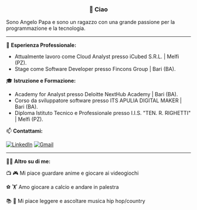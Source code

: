 

<h3 align="center">👋 Ciao</h3>

Sono Angelo Papa e sono un ragazzo con una grande passione per la programmazione e la tecnologia. 

---

💼 **Esperienza Professionale:**
- Attualmente lavoro come Cloud Analyst presso iCubed S.R.L. | Melfi (PZ).
- Stage come Software Developer presso Fincons Group | Bari (BA).
  

🎓 **Istruzione e Formazione:**
- Academy for Analyst presso Deloitte NextHub Academy | Bari (BA).
- Corso da sviluppatore software presso ITS APULIA DIGITAL MAKER | Bari (BA).
- Diploma Istituto Tecnico e Professionale presso I.I.S. "TEN. R. RIGHETTI" | Melfi (PZ).



📫 **Contattami:**

[![LinkedIn](https://img.shields.io/badge/linkedin-%230077B5.svg?style=for-the-badge&logo=linkedin&logoColor=white)](http://linkedin.com/in/angelopapa)
[![Gmail](https://img.shields.io/badge/Gmail-D14836?style=for-the-badge&logo=gmail&logoColor=white)](mailto:angelopapa02it@gmail.com)

---

🙋🏻 **Altro su di me:**

📺 🎮 Mi piace guardare anime e giocare ai videogiochi

⚽ 🏋️ Amo giocare a calcio e andare in palestra 

📚 🎵 Mi piace leggere e ascoltare musica hip hop/country
<!--
**angelopapa/angelopapa** is a ✨ _special_ ✨ repository because its `README.md` (this file) appears on your GitHub profile.

Here are some ideas to get you started:

- 🔭 I’m currently working on ...
- 🌱 I’m currently learning ...
- 👯 I’m looking to collaborate on ...
- 🤔 I’m looking for help with ...
- 💬 Ask me about ...
- 📫 How to reach me: ...
- 😄 Pronouns: ...
- ⚡ Fun fact: ...
-->

